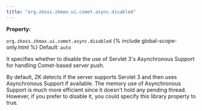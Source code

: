 ```yaml
---
title: "org.zkoss.zkmax.ui.comet.async.disabled"
---
```


**Property:**

`org.zkoss.zkmax.ui.comet.async.disabled`
{% include global-scope-only.html %}
Default:  `auto`

It specifies whether to disable the use of Servlet 3's Asynchronous
Support for handling Comet-based server push.

By default, ZK detects if the server supports Servlet 3 and then uses
Asynchronous Support if available. The memory use of Asynchronous
Support is much more efficient since it doesn't hold any pending thread.
However, if you prefer to disable it, you could specify this library
property to true.
